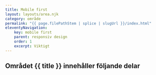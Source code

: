 ```yaml
---
title: Mobile first
layout: layouts/area.njk
category: område
permalink: "{{ page.filePathStem | splice | slugUrl }}/index.html"
eleventyNavigation:
    key: mobile first
    parent: responsiv design
    order: 1
    excerpt: Viktigt
---
```

## Området {{ title }} innehåller följande delar
